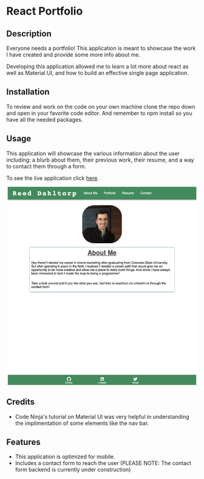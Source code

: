# React Portfolio

## Description

Everyone needs a portfolio! This application is meant to showcase the work I have created and provide some more info about me. 

Developing this application allowed me to learn a lot more about react as well as Material UI, and how to build an effective single page application. 

## Installation

To review and work on the code on your own machine clone the repo down and open in your favorite code editor. And remember to npm install so you have all the needed packages. 

## Usage

This application will showcase the various information about the user including: a blurb about them, their previous work, their resume, and a way to contact them through a form. 

To see the live application click [here](https://rdahltorp.github.io/rd-react-portfolio/).

![alt text](/src/assets/images/forReadMe/portfolio-screenshot.png)

## Credits

- Code Ninja's tutorial on Material UI was very helpful in understanding the implimentation of some elements like the nav bar. 

## Features

- This application is optimized for mobile. 
- Includes a contact form to reach the user (PLEASE NOTE: The contact form backend is currently under construction)